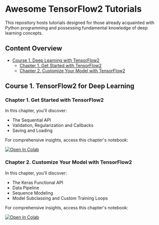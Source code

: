 # Awesome TensorFlow2 Tutorials

This repository hosts tutorials designed for those already acquainted with Python programming and possessing fundamental knowledge of deep learning concepts.

## Content Overview
- [Course 1. Deep Learning with TensorFlow2](#course-1-tensorflow2-for-deep-learning) 
    - [Chapter 1. Get Started with TensorFlow2](#chapter-1-get-started-with-tensorflow2)
    - [Chapter 2. Customize Your Model with TensorFlow2](#chapter-2-customize-your-model-with-tensorflow2)

## Course 1. TensorFlow2 for Deep Learning
### Chapter 1. Get Started with TensorFlow2

In this chapter, you'll discover:
- The Sequential API
- Validation, Regularization and Callbacks
- Saving and Loading

For comprehensive insights, access this chapter's notebook:

[![Open In Colab](https://colab.research.google.com/assets/colab-badge.svg)](https://colab.research.google.com/github/XavierSpycy/Awesome-Tutorials-for-TensorFlow2/blob/main/tutorials/TensorFlow2_1-1.ipynb)

### Chapter 2. Customize Your Model with TensorFlow2

In this chapter, you'll discover:
- The Keras Functional API
- Data Pipeline
- Sequence Modeling
- Model Subclassing and Custom Training Loops

For comprehensive insights, access this chapter's notebook:

[![Open In Colab](https://colab.research.google.com/assets/colab-badge.svg)](https://colab.research.google.com/github/XavierSpycy/Awesome-Tutorials-for-TensorFlow2/blob/main/tutorials/TensorFlow2_1-2.ipynb)